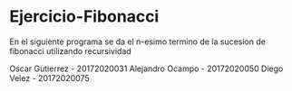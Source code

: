 # Ejercicio-Fibonacci
En el siguiente programa se da el n-esimo termino de la sucesion de fibonacci utilizando recursividad

Oscar Gutierrez - 20172020031
Alejandro Ocampo - 20172020050
Diego Velez - 20172020075
